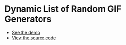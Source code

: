 # Dynamic List of Random GIF Generators

* [See the demo](https://wildlyinaccurate.com/plait/examples/RandomGifList.html)
* [View the source code](https://github.com/wildlyinaccurate/plait/tree/master/examples/src/RandomGifList)
